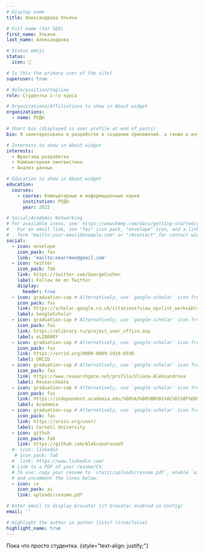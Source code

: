 ```yaml
---
# Display name
title: Александрова Ульяна

# Full name (for SEO)
first_name: Ульяна
last_name: Александрова

# Status emoji
status:
  icon: 💟

# Is this the primary user of the site?
superuser: true

# Role/position/tagline
role: Студентка 1-го курса

# Organizations/Affiliations to show in About widget
organizations:
  - name: РУДН

# Short bio (displayed in user profile at end of posts)
bio: Я заинтересована в разработке и создании приложений, а также в изучении машинного обучения и искусственного интеллекта.

# Interests to show in About widget
interests:
  - Фронтэнд разработка
  - Компьютерная лингвистика
  - Анализ данных

# Education to show in About widget
education:
  courses:
    - course: Компьютерные и информационные науки
      institution: РУДН
      year: 2022

# Social/Academic Networking
# For available icons, see: https://wowchemy.com/docs/getting-started/page-builder/#icons
#   For an email link, use "fas" icon pack, "envelope" icon, and a link in the
#   form "mailto:your-email@example.com" or "/#contact" for contact widget.
social:
  - icon: envelope
    icon_pack: fas
    link: 'mailto:nearrmee@gmail.com'
  - icon: twitter
    icon_pack: fab
    link: https://twitter.com/GeorgeCushen
    label: Follow me on Twitter
    display:
      header: true
  - icon: graduation-cap # Alternatively, use `google-scholar` icon from `ai` icon pack
    icon_pack: fas
    link: https://scholar.google.co.uk/citations?view_op=list_works&hl=ru&user=4SlzOyYAAAAJ
    label: GoogleScholar
  - icon: graduation-cap # Alternatively, use `google-scholar` icon from `ai` icon pack
    icon_pack: fas
    link: https://elibrary.ru/project_user_office.asp
    label: eLIBRARY
  - icon: graduation-cap # Alternatively, use `google-scholar` icon from `ai` icon pack
    icon_pack: fas
    link: https://orcid.org/0009-0009-1910-0590
    label: ORCID
  - icon: graduation-cap # Alternatively, use `google-scholar` icon from `ai` icon pack
    icon_pack: fas
    link: https://www.researchgate.net/profile/Uliana-Aleksandrova
    label: ResearchGate
  - icon: graduation-cap # Alternatively, use `google-scholar` icon from `ai` icon pack
    icon_pack: fas
    link: https://independent.academia.edu/%D0%A3%D0%BB%D1%8C%D1%8F%D0%BD%D0%B0%D0%90%D0%BB%D0%B5%D0%BA%D1%81%D0%B0%D0%BD%D0%B4%D1%80%D0%BE%D0%B2%D0%B01
    label: Academia
  - icon: graduation-cap # Alternatively, use `google-scholar` icon from `ai` icon pack
    icon_pack: fas
    link: https://arxiv.org/user/
    label: Cornell University
  - icon: github
    icon_pack: fab
    link: https://github.com/AleksandrovaUV
  #- icon: linkedin
   # icon_pack: fab
  #  link: https://www.linkedin.com/
  # Link to a PDF of your resume/CV.
  # To use: copy your resume to `static/uploads/resume.pdf`, enable `ai` icons in `params.yaml`,
  # and uncomment the lines below.
  - icon: cv
    icon_pack: ai
    link: uploads/resume.pdf

# Enter email to display Gravatar (if Gravatar enabled in Config)
email: ''

# Highlight the author in author lists? (true/false)
highlight_name: true
---
```


Пока что просто студентка.
{style="text-align: justify;"}

